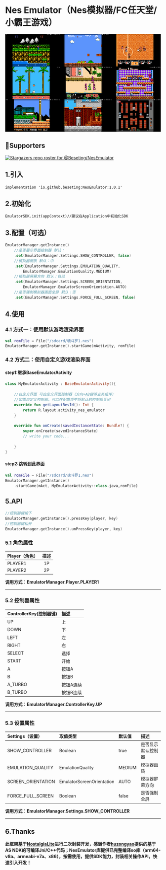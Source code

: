 # Nes Emulator（Nes模拟器/FC任天堂/小霸王游戏）

![ScreenShot](https://github.com/Beseting/NesEmulator/blob/master/screen_shot/screen_shot.png)

## :clap:Supporters
[![Stargazers repo roster for @Beseting/NesEmulator](https://reporoster.com/stars/Beseting/NesEmulator)](https://github.com/Beseting/NesEmulator/stargazers)

## 1.引入
`implementation 'io.github.beseting:NesEmulator:1.0.1'`

## 2.初始化
`
EmulatorSDK.init(appContext)//建议在Application中初始化SDK
`
## 3.配置（可选）
```Kotlin
EmulatorManager.getInstance()
    //是否展示界面控制器 默认：
    .set(EmulatorManager.Settings.SHOW_CONTROLLER, false)
    //模拟器画质 默认：中
    .set(EmulatorManager.Settings.EMULATION_QUALITY,
        EmulatorManager.EmulationQuality.MEDIUM)
    //模拟器屏幕方向 默认：自动
    .set(EmulatorManager.Settings.SCREEN_ORIENTATION,
        EmulatorManager.EmulatorScreenOrientation.AUTO)
    //是否强制模拟器画面全屏 默认：否
    .set(EmulatorManager.Settings.FORCE_FULL_SCREEN, false)
```


## 4.使用
### 4.1 方式一：使用默认游戏渲染界面
```Kotlin
val romFile = File("/sdcard/魂斗罗1.nes")
EmulatorManager.getInstance().startGame(mActivity, romFile)
```
### 4.2 方式二：使用自定义游戏渲染界面
#### step1:继承BaseEmulatorActivity
```Kotlin
class MyEmulatorActivity : BaseEmulatorActivity(){

    //自定义界面 可自定义界面控制器（方向+AB键等业务组件）
    //如需自定义控制器，可以在配置项中将默认的控制器关闭
    override fun getLayoutResId(): Int {
        return R.layout.activity_nes_emulator
    }

    override fun onCreate(savedInstanceState: Bundle?) {
        super.onCreate(savedInstanceState)
        // write your code...

    }
}
```
#### step2:跳转到此界面
```Kotlin
val romFile = File("/sdcard/魂斗罗1.nes")
EmulatorManager.getInstance()
    .startGame(mAct, MyEmulatorActivity::class.java,romFile)
```
## 5.API
```Kotlin
//控制器键按下
EmulatorManager.getInstance().pressKey(player, key)
//控制器键松开
EmulatorManager.getInstance().unPressKey(player, key)
```
### 5.1 角色属性
|Player（角色）|描述|
|:-|:-:|
|PLAYER1|1P|
|PLAYER2|2P|

**调用方式：EmulatorManager.Player.PLAYER1**
***
### 5.2 控制器属性
|ControllerKey(控制器键)|描述|
|:-|:-|
|UP|上|
|DOWN|下|
|LEFT|左|
|RIGHT|右|
|SELECT|选择|
|START|开始|
|A|按钮A|
|B|按钮B|
|A_TURBO|按钮A连续|
|B_TURBO|按钮B连续|

**调用方式：EmulatorManager.ControllerKey.UP**
***
### 5.3 设置属性
|Settings（设置）|取值类型|默认值|描述|
|:-|:-|:-|:-|
|SHOW_CONTROLLER|Boolean|true|是否显示默认控制器|
|EMULATION_QUALITY|EmulationQuality|MEDIUM|模拟器画质|
|SCREEN_ORIENTATION|EmulatorScreenOrientation|AUTO|模拟器屏幕方向|
|FORCE_FULL_SCREEN|Boolean|false|是否强制全屏|

**调用方式：EmulatorManager.Settings.SHOW_CONTROLLER**
***
## 6.Thanks
**此框架基于[NostalgiaLite](https://github.com/huzongyao/NostalgiaLite)进行二次封装开发，感谢作者[huzongyao](https://github.com/huzongyao)提供的基于AS NDK的可编译Jni/C++代码；NesEmulator库提供已完整编译so库（arm64-v8a、armeabi-v7a、x86），按需使用，提供SDK能力，封装相关操作API，快速引入开发！**